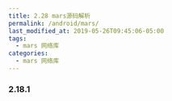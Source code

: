 ```yaml
---
title: 2.28 mars源码解析
permalink: /android/mars/
last_modified_at: 2019-05-26T09:45:06-05:00
tags:
  - mars 网络库
categories:
  - mars 网络库
---
```


### 2.18.1
